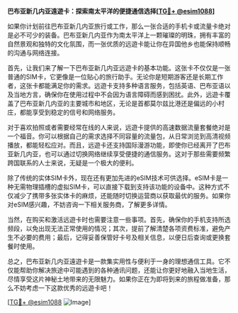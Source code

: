 **巴布亚新几内亚遠遊卡：探索南太平洋的便捷通信选择[[TG💪+ @esim1088](https://t.me/s/esim1088)]**

如果你计划前往巴布亚新几内亚旅行或工作，那么一张合适的手机卡或流量卡绝对是必不可少的装备。巴布亚新几内亚作为南太平洋上一颗璀璨的明珠，拥有丰富的自然景观和独特的文化氛围，而一张优质的远遊卡能让你在异国他乡也能保持顺畅的沟通与网络连接。

首先，让我们来了解一下巴布亚新几内亚远遊卡的基本功能。这张卡不仅仅是一张普通的SIM卡，它更像是一位贴心的旅行助手。无论你是短期游客还是长期工作者，这张卡都能满足你的需求。远遊卡支持多种语言服务，包括英语、巴布亚语以及当地方言，确保你在使用过程中不会因为语言障碍而感到困扰。此外，远遊卡覆盖了巴布亚新几内亚的主要城市和地区，无论是首都莫尔兹比港还是偏远的小村庄，都能享受到稳定的信号和网络服务。

对于喜欢拍照或者需要经常在线的人来说，远遊卡提供的高速数据流量套餐绝对是一个福音。你可以根据自己的需求选择不同容量的流量包，从日常浏览到高清视频播放，都能轻松应对。而且，远遊卡还支持国际漫游功能，即使你已经离开了巴布亚新几内亚，也可以通过切换网络继续享受便捷的通信服务。这对于那些需要频繁跨国联系的人士来说，无疑是一个极大的便利。

除了传统的实体SIM卡外，现在还有更加先进的eSIM技术可供选择。eSIM卡是一种无需物理插槽的虚拟SIM卡，可以直接下载到支持该功能的设备中。这种方式不仅减少了携带多张实体卡的麻烦，还能随时切换运营商以获取最优的服务。如果你对eSIM感兴趣，不妨咨询一下相关服务商，了解更多详情。

当然，在购买和激活远遊卡时也需要注意一些事项。首先，确保你的手机支持所选频段，以免出现无法正常使用的情况；其次，提前了解清楚各项资费标准，避免产生不必要的费用；最后，记得妥善保管好卡号及相关信息，以便日后查询或更换套餐时使用。

总之，巴布亚新几内亚遠遊卡是一款集实用性与便利于一身的理想通信工具。它不仅能帮助你解决旅途中可能遇到的各种通讯问题，还能让你更好地融入当地生活，尽情享受这片神秘土地带来的无限魅力。如果你正在为即将到来的旅程做准备，那么不妨考虑一下这款优秀的远遊卡吧！

[[TG💪+ @esim1088](https://t.me/s/esim1088) ![Image](https://i.postimg.cc/4NQfJmqS/Snipaste-2025-05-13-00-14-12.png)]